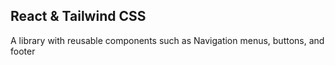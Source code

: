 ## React & Tailwind CSS
A library with reusable components such as Navigation menus, buttons, and footer
